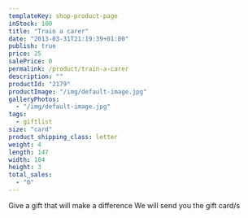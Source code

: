 ```yaml
---
templateKey: shop-product-page
inStock: 100
title: "Train a carer"
date: "2013-03-31T21:19:39+01:00"
publish: true
price: 25
salePrice: 0
permalink: /product/train-a-carer
description: ""
productId: "2179"
productImage: "/img/default-image.jpg"
galleryPhotos:
  - "/img/default-image.jpg"
tags:
  - giftlist
size: "card"
product_shipping_class: letter
weight: 4
length: 147
width: 104
height: 3
total_sales:
  - "0"
---
```


Give a gift that will make a difference We will send you the gift card/s
